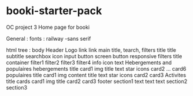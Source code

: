 # booki-starter-pack

OC project 3
Home page for booki

General : 
fonts : railway -sans serif

html tree :
body
    Header
        Logo
        link
        link
    main
        title, tearch, filters
            title
                title
                subtitle
            searchbox
                icon
                input
                button screen
                button responsive
            filters
                title
                container
                    filter1
                    filter2
                    filter3
                    filter4
        info
            icon
            text
        Hebergements and populaires
            hebergements
                title
                card1
                    img
                    title
                    text
                    star icons
                card2
                ...
                card6
            populaires
                title
                card1
                    img
                    content
                        title
                        text                     star icons
                card2
                card3
        Activites
            title
            cards
                card1
                    img
                    title
                card2
                card3
    footer
        section1
            text
            text
            text
        section2
        section3
            
            
